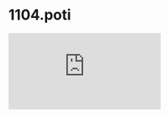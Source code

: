 # 1104.poti

<embed src="https://emgithub.com/embed.js?target=https://github.co/potigol/uoj-potigol/blob/master/src/1100/1104.poti&style=agate&showLineNumbers=on&showFileMeta=on" type="text/JavaScript" />
